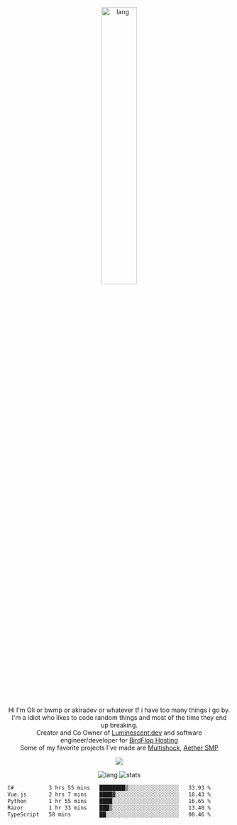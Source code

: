 <p align="center">
 <a href="https://luminescent.dev">
  <img width="40%" alt="lang" src="https://github.com/bwmp/bwmp/blob/main/l_10.png?raw=true" />
 </a>
</p>

<p align="center">
 Hi I'm Oli or bwmp or akiradev or whatever tf i have too many things i go by.<br>
 I'm a idiot who likes to code random things and most of the time they end up breaking.<br>
 Creator and Co Owner of <a href="https://luminescent.dev">Luminescent.dev</a> and software engineer/developer for <a href="https://www.birdflop.com">BirdFlop Hosting</a><br>
 Some of my favorite projects I've made are <a href="https://github.com/PiShock-Inc/MultiShock">Multishock</a>, <a href="https://www.aethersmp.com">Aether SMP</a>
</p>

<p align="center">
  <a href="https://discord.com/users/798738506859282482"><img align="center" src="https://lanyard-profile-readme.vercel.app/api/798738506859282482?bg=433e4f&borderRadius=10px&showDisplayName=true&idleMessage=Probably%20sleeping"/></a>
</p>

<p align="center">
 <img alt="lang" src="https://github-readme-stats.vercel.app/api/top-langs/?username=bwmp&layout=compact&hide_border=true&langs_count=10&theme=transparent&custom_title=Languages" />
 <img alt="stats" src="https://github-readme-stats.vercel.app/api?username=bwmp&show_icons=true&hide_border=true&count_private=true&theme=transparent&custom_title=Statistics">
</p>
<p align="center">
 <!--START_SECTION:waka-->

```txt
C#           3 hrs 55 mins   ████████▒░░░░░░░░░░░░░░░░   33.93 %
Vue.js       2 hrs 7 mins    ████▓░░░░░░░░░░░░░░░░░░░░   18.43 %
Python       1 hr 55 mins    ████░░░░░░░░░░░░░░░░░░░░░   16.65 %
Razor        1 hr 33 mins    ███▒░░░░░░░░░░░░░░░░░░░░░   13.40 %
TypeScript   58 mins         ██░░░░░░░░░░░░░░░░░░░░░░░   08.46 %
```

<!--END_SECTION:waka-->
</p>
